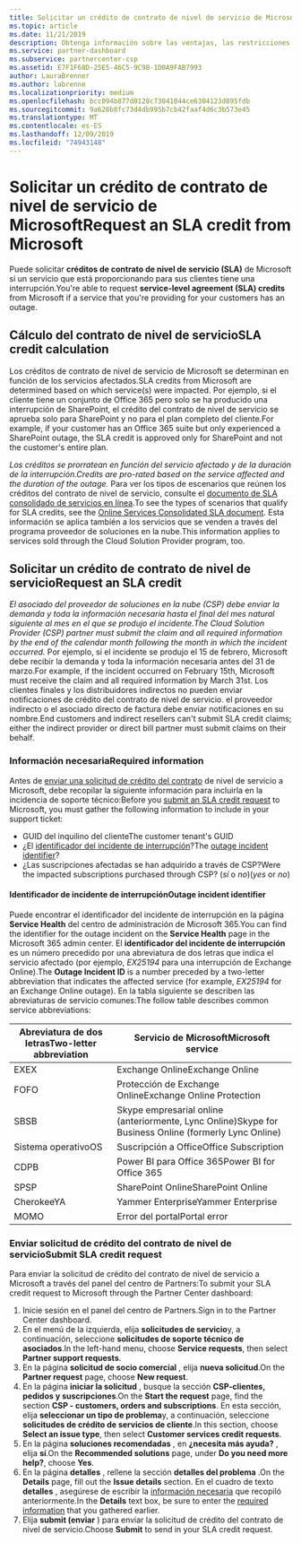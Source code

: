 ```yaml
---
title: Solicitar un crédito de contrato de nivel de servicio de Microsoft | Centro de Partners
ms.topic: article
ms.date: 11/21/2019
description: Obtenga información sobre las ventajas, las restricciones y los procedimientos para solicitar un crédito de contrato de nivel de servicio de Microsoft si sus clientes experimentan una interrupción del servicio.
ms.service: partner-dashboard
ms.subservice: partnercenter-csp
ms.assetid: E7F1F68D-25E5-46C5-9C98-1D0A9FAB7993
author: LauraBrenner
ms.author: labrenne
ms.localizationpriority: medium
ms.openlocfilehash: bcc094b877d0128c73041044ce6304123d895fdb
ms.sourcegitcommit: 9a628b8fc73d4db995b7cb42faaf4d6c3b573e45
ms.translationtype: MT
ms.contentlocale: es-ES
ms.lasthandoff: 12/09/2019
ms.locfileid: "74943148"
---
```

# <a name="request-an-sla-credit-from-microsoft"></a><span data-ttu-id="3ebaf-103">Solicitar un crédito de contrato de nivel de servicio de Microsoft</span><span class="sxs-lookup"><span data-stu-id="3ebaf-103">Request an SLA credit from Microsoft</span></span> 

<span data-ttu-id="3ebaf-104">Puede solicitar **créditos de contrato de nivel de servicio (SLA)** de Microsoft si un servicio que está proporcionando para sus clientes tiene una interrupción.</span><span class="sxs-lookup"><span data-stu-id="3ebaf-104">You're able to request **service-level agreement (SLA) credits** from Microsoft if a service that you're providing for your customers has an outage.</span></span>

## <a name="sla-credit-calculation"></a><span data-ttu-id="3ebaf-105">Cálculo del contrato de nivel de servicio</span><span class="sxs-lookup"><span data-stu-id="3ebaf-105">SLA credit calculation</span></span>

<span data-ttu-id="3ebaf-106">Los créditos de contrato de nivel de servicio de Microsoft se determinan en función de los servicios afectados.</span><span class="sxs-lookup"><span data-stu-id="3ebaf-106">SLA credits from Microsoft are determined based on which service(s) were impacted.</span></span> <span data-ttu-id="3ebaf-107">Por ejemplo, si el cliente tiene un conjunto de Office 365 pero solo se ha producido una interrupción de SharePoint, el crédito del contrato de nivel de servicio se aprueba solo para SharePoint y no para el plan completo del cliente.</span><span class="sxs-lookup"><span data-stu-id="3ebaf-107">For example, if your customer has an Office 365 suite but only experienced a SharePoint outage, the SLA credit is approved only for SharePoint and not the customer's entire plan.</span></span>

<span data-ttu-id="3ebaf-108">*Los créditos se prorratean en función del servicio afectado y de la duración de la interrupción.*</span><span class="sxs-lookup"><span data-stu-id="3ebaf-108">*Credits are pro-rated based on the service affected and the duration of the outage.*</span></span> <span data-ttu-id="3ebaf-109">Para ver los tipos de escenarios que reúnen los créditos del contrato de nivel de servicio, consulte el [documento de SLA consolidado de servicios en línea](http://www.microsoftvolumelicensing.com/DocumentSearch.aspx?Mode=3&DocumentTypeId=37).</span><span class="sxs-lookup"><span data-stu-id="3ebaf-109">To see the types of scenarios that qualify for SLA credits, see the [Online Services Consolidated SLA document](http://www.microsoftvolumelicensing.com/DocumentSearch.aspx?Mode=3&DocumentTypeId=37).</span></span> <span data-ttu-id="3ebaf-110">Esta información se aplica también a los servicios que se venden a través del programa proveedor de soluciones en la nube.</span><span class="sxs-lookup"><span data-stu-id="3ebaf-110">This information applies to services sold through the Cloud Solution Provider program, too.</span></span>

## <a name="request-an-sla-credit"></a><span data-ttu-id="3ebaf-111">Solicitar un crédito de contrato de nivel de servicio</span><span class="sxs-lookup"><span data-stu-id="3ebaf-111">Request an SLA credit</span></span>

<span data-ttu-id="3ebaf-112">*El asociado del proveedor de soluciones en la nube (CSP) debe enviar la demanda y toda la información necesaria hasta el final del mes natural siguiente al mes en el que se produjo el incidente.*</span><span class="sxs-lookup"><span data-stu-id="3ebaf-112">*The Cloud Solution Provider (CSP) partner must submit the claim and all required information by the end of the calendar month following the month in which the incident occurred.*</span></span> <span data-ttu-id="3ebaf-113">Por ejemplo, si el incidente se produjo el 15 de febrero, Microsoft debe recibir la demanda y toda la información necesaria antes del 31 de marzo.</span><span class="sxs-lookup"><span data-stu-id="3ebaf-113">For example, if the incident occurred on February 15th, Microsoft must receive the claim and all required information by March 31st.</span></span> <span data-ttu-id="3ebaf-114">Los clientes finales y los distribuidores indirectos no pueden enviar notificaciones de crédito del contrato de nivel de servicio. el proveedor indirecto o el asociado directo de factura debe enviar notificaciones en su nombre.</span><span class="sxs-lookup"><span data-stu-id="3ebaf-114">End customers and indirect resellers can't submit SLA credit claims; either the indirect provider or direct bill partner must submit claims on their behalf.</span></span>

### <a name="required-information"></a><span data-ttu-id="3ebaf-115">Información necesaria</span><span class="sxs-lookup"><span data-stu-id="3ebaf-115">Required information</span></span>

<span data-ttu-id="3ebaf-116">Antes de [enviar una solicitud de crédito del contrato](#submit-sla-credit-request) de nivel de servicio a Microsoft, debe recopilar la siguiente información para incluirla en la incidencia de soporte técnico:</span><span class="sxs-lookup"><span data-stu-id="3ebaf-116">Before you [submit an SLA credit request](#submit-sla-credit-request) to Microsoft, you must gather the following information to include in your support ticket:</span></span>

- <span data-ttu-id="3ebaf-117">GUID del inquilino del cliente</span><span class="sxs-lookup"><span data-stu-id="3ebaf-117">The customer tenant's GUID</span></span>
- <span data-ttu-id="3ebaf-118">¿El [identificador del incidente de interrupción](#outage-incident-identifier)?</span><span class="sxs-lookup"><span data-stu-id="3ebaf-118">The [outage incident identifier](#outage-incident-identifier)?</span></span>
- <span data-ttu-id="3ebaf-119">¿Las suscripciones afectadas se han adquirido a través de CSP?</span><span class="sxs-lookup"><span data-stu-id="3ebaf-119">Were the impacted subscriptions purchased through CSP?</span></span> <span data-ttu-id="3ebaf-120">(*sí* o *no*)</span><span class="sxs-lookup"><span data-stu-id="3ebaf-120">(*yes* or *no*)</span></span>

#### <a name="outage-incident-identifier"></a><span data-ttu-id="3ebaf-121">Identificador de incidente de interrupción</span><span class="sxs-lookup"><span data-stu-id="3ebaf-121">Outage incident identifier</span></span>

<span data-ttu-id="3ebaf-122">Puede encontrar el identificador del incidente de interrupción en la página **Service Health** del centro de administración de Microsoft 365.</span><span class="sxs-lookup"><span data-stu-id="3ebaf-122">You can find the identifier for the outage incident on the **Service Health** page in the Microsoft 365 admin center.</span></span> <span data-ttu-id="3ebaf-123">El **identificador del incidente de interrupción** es un número precedido por una abreviatura de dos letras que indica el servicio afectado (por ejemplo, *EX25194* para una interrupción de Exchange Online).</span><span class="sxs-lookup"><span data-stu-id="3ebaf-123">The **Outage Incident ID** is a number preceded by a two-letter abbreviation that indicates the affected service (for example, *EX25194* for an Exchange Online outage).</span></span> <span data-ttu-id="3ebaf-124">En la tabla siguiente se describen las abreviaturas de servicio comunes:</span><span class="sxs-lookup"><span data-stu-id="3ebaf-124">The follow table describes common service abbreviations:</span></span>

| <span data-ttu-id="3ebaf-125">Abreviatura de dos letras</span><span class="sxs-lookup"><span data-stu-id="3ebaf-125">Two-letter abbreviation</span></span> | <span data-ttu-id="3ebaf-126">Servicio de Microsoft</span><span class="sxs-lookup"><span data-stu-id="3ebaf-126">Microsoft service</span></span> |
| ----------------------- | ----------------- |
| <span data-ttu-id="3ebaf-127">EX</span><span class="sxs-lookup"><span data-stu-id="3ebaf-127">EX</span></span> | <span data-ttu-id="3ebaf-128">Exchange Online</span><span class="sxs-lookup"><span data-stu-id="3ebaf-128">Exchange Online</span></span> |
| <span data-ttu-id="3ebaf-129">FO</span><span class="sxs-lookup"><span data-stu-id="3ebaf-129">FO</span></span> | <span data-ttu-id="3ebaf-130">Protección de Exchange Online</span><span class="sxs-lookup"><span data-stu-id="3ebaf-130">Exchange Online Protection</span></span> |
| <span data-ttu-id="3ebaf-131">SB</span><span class="sxs-lookup"><span data-stu-id="3ebaf-131">SB</span></span> | <span data-ttu-id="3ebaf-132">Skype empresarial online (anteriormente, Lync Online)</span><span class="sxs-lookup"><span data-stu-id="3ebaf-132">Skype for Business Online (formerly Lync Online)</span></span> |
| <span data-ttu-id="3ebaf-133">Sistema operativo</span><span class="sxs-lookup"><span data-stu-id="3ebaf-133">OS</span></span> | <span data-ttu-id="3ebaf-134">Suscripción a Office</span><span class="sxs-lookup"><span data-stu-id="3ebaf-134">Office Subscription</span></span> |
| <span data-ttu-id="3ebaf-135">CD</span><span class="sxs-lookup"><span data-stu-id="3ebaf-135">PB</span></span> | <span data-ttu-id="3ebaf-136">Power BI para Office 365</span><span class="sxs-lookup"><span data-stu-id="3ebaf-136">Power BI for Office 365</span></span> |
| <span data-ttu-id="3ebaf-137">SP</span><span class="sxs-lookup"><span data-stu-id="3ebaf-137">SP</span></span> | <span data-ttu-id="3ebaf-138">SharePoint Online</span><span class="sxs-lookup"><span data-stu-id="3ebaf-138">SharePoint Online</span></span> |
| <span data-ttu-id="3ebaf-139">Cherokee</span><span class="sxs-lookup"><span data-stu-id="3ebaf-139">YA</span></span> | <span data-ttu-id="3ebaf-140">Yammer Enterprise</span><span class="sxs-lookup"><span data-stu-id="3ebaf-140">Yammer Enterprise</span></span> |
| <span data-ttu-id="3ebaf-141">MO</span><span class="sxs-lookup"><span data-stu-id="3ebaf-141">MO</span></span> | <span data-ttu-id="3ebaf-142">Error del portal</span><span class="sxs-lookup"><span data-stu-id="3ebaf-142">Portal error</span></span> |

### <a name="submit-sla-credit-request"></a><span data-ttu-id="3ebaf-143">Enviar solicitud de crédito del contrato de nivel de servicio</span><span class="sxs-lookup"><span data-stu-id="3ebaf-143">Submit SLA credit request</span></span>

<span data-ttu-id="3ebaf-144">Para enviar la solicitud de crédito del contrato de nivel de servicio a Microsoft a través del panel del centro de Partners:</span><span class="sxs-lookup"><span data-stu-id="3ebaf-144">To submit your SLA credit request to Microsoft through the Partner Center dashboard:</span></span>

1. <span data-ttu-id="3ebaf-145">Inicie sesión en el panel del centro de Partners.</span><span class="sxs-lookup"><span data-stu-id="3ebaf-145">Sign in to the Partner Center dashboard.</span></span>
2. <span data-ttu-id="3ebaf-146">En el menú de la izquierda, elija **solicitudes de servicio**y, a continuación, seleccione **solicitudes de soporte técnico de asociados**.</span><span class="sxs-lookup"><span data-stu-id="3ebaf-146">In the left-hand menu, choose **Service requests**, then select **Partner support requests**.</span></span>
3. <span data-ttu-id="3ebaf-147">En la página **solicitud de socio comercial** , elija **nueva solicitud**.</span><span class="sxs-lookup"><span data-stu-id="3ebaf-147">On the **Partner request** page, choose **New request**.</span></span>
4. <span data-ttu-id="3ebaf-148">En la página **iniciar la solicitud** , busque la sección **CSP-clientes, pedidos y suscripciones**.</span><span class="sxs-lookup"><span data-stu-id="3ebaf-148">On the **Start the request** page, find the section **CSP - customers, orders and subscriptions**.</span></span> <span data-ttu-id="3ebaf-149">En esta sección, elija **seleccionar un tipo de problema**y, a continuación, seleccione **solicitudes de crédito de servicios de cliente**.</span><span class="sxs-lookup"><span data-stu-id="3ebaf-149">In this section, choose **Select an issue type**, then select **Customer services credit requests**.</span></span>
5. <span data-ttu-id="3ebaf-150">En la página **soluciones recomendadas** , en **¿necesita más ayuda?** , elija **sí**.</span><span class="sxs-lookup"><span data-stu-id="3ebaf-150">On the **Recommended solutions** page, under **Do you need more help?**, choose **Yes**.</span></span>
6. <span data-ttu-id="3ebaf-151">En la página **detalles** , rellene la sección **detalles del problema** .</span><span class="sxs-lookup"><span data-stu-id="3ebaf-151">On the **Details** page, fill out the **Issue details** section.</span></span> <span data-ttu-id="3ebaf-152">En el cuadro de texto **detalles** , asegúrese de escribir la [información necesaria](#required-information) que recopiló anteriormente.</span><span class="sxs-lookup"><span data-stu-id="3ebaf-152">In the **Details** text box, be sure to enter the [required information](#required-information) that you gathered earlier.</span></span>
7. <span data-ttu-id="3ebaf-153">Elija **submit (enviar** ) para enviar la solicitud de crédito del contrato de nivel de servicio.</span><span class="sxs-lookup"><span data-stu-id="3ebaf-153">Choose **Submit** to send in your SLA credit request.</span></span>
